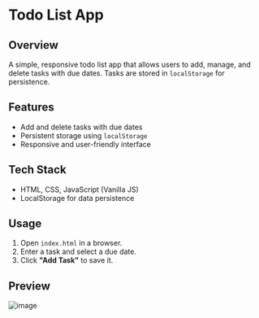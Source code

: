 # Todo List App

## Overview
A simple, responsive todo list app that allows users to add, manage, and delete tasks with due dates. Tasks are stored in `localStorage` for persistence.

## Features
- Add and delete tasks with due dates
- Persistent storage using `localStorage`
- Responsive and user-friendly interface

## Tech Stack
- HTML, CSS, JavaScript (Vanilla JS)
- LocalStorage for data persistence

## Usage
1. Open `index.html` in a browser.
2. Enter a task and select a due date.
3. Click **"Add Task"** to save it.

## Preview 
![image](https://github.com/user-attachments/assets/f7653940-b364-46aa-a75a-987ca65a88ba)
